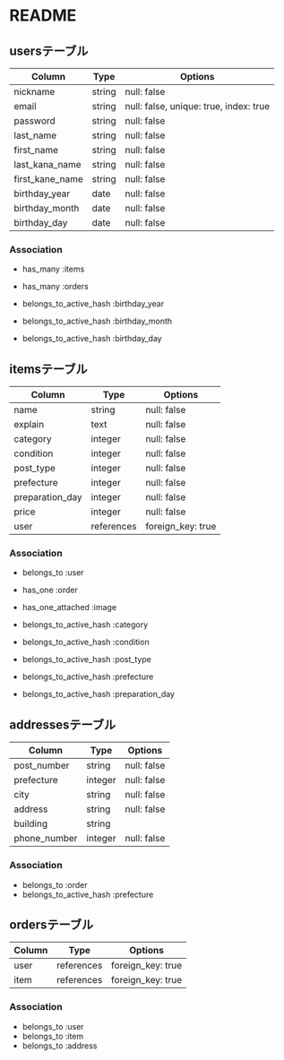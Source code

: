 # README

## usersテーブル

| Column         | Type   | Options      |
| -------------- | ------ | -----------  |
| nickname       | string | null: false  |
| email          | string | null: false, unique: true, index: true |
| password       | string | null: false  |
| last_name      | string | null: false  |
| first_name     | string | null: false  |
| last_kana_name | string | null: false  |
| first_kane_name| string | null: false  |
| birthday_year  | date   | null: false  |
| birthday_month | date   | null: false  |
| birthday_day   | date   | null: false  |

### Association

- has_many :items
- has_many :orders

- belongs_to_active_hash :birthday_year
- belongs_to_active_hash :birthday_month
- belongs_to_active_hash :birthday_day

## itemsテーブル

| Column           | Type       | Options     |
| ---------------- | ---------- | ----------- |
| name             | string     | null: false |
| explain          | text       | null: false |
| category         | integer    | null: false |
| condition        | integer    | null: false |
| post_type        | integer    | null: false |
| prefecture       | integer    | null: false |
| preparation_day  | integer    | null: false |
| price            | integer    | null: false |
| user             | references | foreign_key: true |

### Association

- belongs_to :user
- has_one :order

- has_one_attached :image

- belongs_to_active_hash :category
- belongs_to_active_hash :condition
- belongs_to_active_hash :post_type
- belongs_to_active_hash :prefecture
- belongs_to_active_hash :preparation_day

## addressesテーブル

| Column       | Type       | Options     |
| ------------ | ---------- | ----------- |
| post_number  | string     | null: false |
| prefecture   | integer    | null: false |
| city         | string     | null: false |
| address      | string     | null: false |
| building     | string     |             |
| phone_number | integer    | null: false |

### Association

- belongs_to :order
- belongs_to_active_hash :prefecture

## ordersテーブル

| Column   | Type       | Options           |
| -------- | ---------- | ----------------- |
| user     | references | foreign_key: true |
| item     | references | foreign_key: true |

### Association

- belongs_to :user
- belongs_to :item
- belongs_to :address
